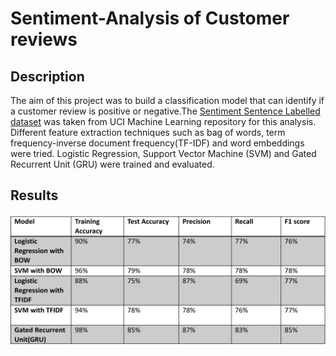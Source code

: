 # Sentiment-Analysis of Customer reviews

## Description
The aim of this project was to build a classification model that can identify if a customer review is positive or negative.The [Sentiment Sentence Labelled dataset](https://archive.ics.uci.edu/ml/datasets/Sentiment+Labelled+Sentences) was taken from UCI Machine Learning repository for this analysis. Different feature extraction techniques such as bag of words, term frequency-inverse document frequency(TF-IDF) and word embeddings were tried. Logistic Regression, Support Vector Machine (SVM) and Gated Recurrent Unit (GRU) were trained and evaluated.
## Results
![Performance of the Models](/Images/Picture1.png)


